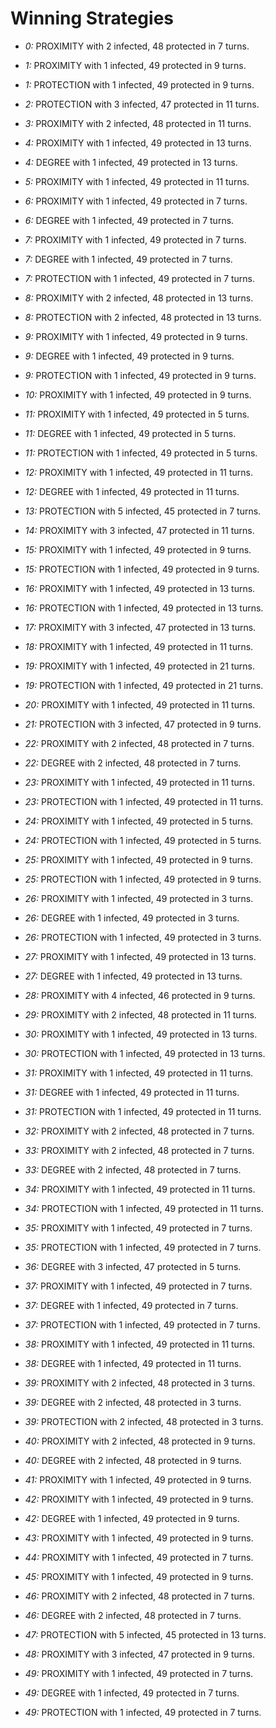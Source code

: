 # Winning Strategies

* _0:_ PROXIMITY with 2 infected, 48 protected in 7 turns.


* _1:_ PROXIMITY with 1 infected, 49 protected in 9 turns.


* _1:_ PROTECTION with 1 infected, 49 protected in 9 turns.


* _2:_ PROTECTION with 3 infected, 47 protected in 11 turns.


* _3:_ PROXIMITY with 2 infected, 48 protected in 11 turns.


* _4:_ PROXIMITY with 1 infected, 49 protected in 13 turns.


* _4:_ DEGREE with 1 infected, 49 protected in 13 turns.


* _5:_ PROXIMITY with 1 infected, 49 protected in 11 turns.


* _6:_ PROXIMITY with 1 infected, 49 protected in 7 turns.


* _6:_ DEGREE with 1 infected, 49 protected in 7 turns.


* _7:_ PROXIMITY with 1 infected, 49 protected in 7 turns.


* _7:_ DEGREE with 1 infected, 49 protected in 7 turns.


* _7:_ PROTECTION with 1 infected, 49 protected in 7 turns.


* _8:_ PROXIMITY with 2 infected, 48 protected in 13 turns.


* _8:_ PROTECTION with 2 infected, 48 protected in 13 turns.


* _9:_ PROXIMITY with 1 infected, 49 protected in 9 turns.


* _9:_ DEGREE with 1 infected, 49 protected in 9 turns.


* _9:_ PROTECTION with 1 infected, 49 protected in 9 turns.


* _10:_ PROXIMITY with 1 infected, 49 protected in 9 turns.


* _11:_ PROXIMITY with 1 infected, 49 protected in 5 turns.


* _11:_ DEGREE with 1 infected, 49 protected in 5 turns.


* _11:_ PROTECTION with 1 infected, 49 protected in 5 turns.


* _12:_ PROXIMITY with 1 infected, 49 protected in 11 turns.


* _12:_ DEGREE with 1 infected, 49 protected in 11 turns.


* _13:_ PROTECTION with 5 infected, 45 protected in 7 turns.


* _14:_ PROXIMITY with 3 infected, 47 protected in 11 turns.


* _15:_ PROXIMITY with 1 infected, 49 protected in 9 turns.


* _15:_ PROTECTION with 1 infected, 49 protected in 9 turns.


* _16:_ PROXIMITY with 1 infected, 49 protected in 13 turns.


* _16:_ PROTECTION with 1 infected, 49 protected in 13 turns.


* _17:_ PROXIMITY with 3 infected, 47 protected in 13 turns.


* _18:_ PROXIMITY with 1 infected, 49 protected in 11 turns.


* _19:_ PROXIMITY with 1 infected, 49 protected in 21 turns.


* _19:_ PROTECTION with 1 infected, 49 protected in 21 turns.


* _20:_ PROXIMITY with 1 infected, 49 protected in 11 turns.


* _21:_ PROTECTION with 3 infected, 47 protected in 9 turns.


* _22:_ PROXIMITY with 2 infected, 48 protected in 7 turns.


* _22:_ DEGREE with 2 infected, 48 protected in 7 turns.


* _23:_ PROXIMITY with 1 infected, 49 protected in 11 turns.


* _23:_ PROTECTION with 1 infected, 49 protected in 11 turns.


* _24:_ PROXIMITY with 1 infected, 49 protected in 5 turns.


* _24:_ PROTECTION with 1 infected, 49 protected in 5 turns.


* _25:_ PROXIMITY with 1 infected, 49 protected in 9 turns.


* _25:_ PROTECTION with 1 infected, 49 protected in 9 turns.


* _26:_ PROXIMITY with 1 infected, 49 protected in 3 turns.


* _26:_ DEGREE with 1 infected, 49 protected in 3 turns.


* _26:_ PROTECTION with 1 infected, 49 protected in 3 turns.


* _27:_ PROXIMITY with 1 infected, 49 protected in 13 turns.


* _27:_ DEGREE with 1 infected, 49 protected in 13 turns.


* _28:_ PROXIMITY with 4 infected, 46 protected in 9 turns.


* _29:_ PROXIMITY with 2 infected, 48 protected in 11 turns.


* _30:_ PROXIMITY with 1 infected, 49 protected in 13 turns.


* _30:_ PROTECTION with 1 infected, 49 protected in 13 turns.


* _31:_ PROXIMITY with 1 infected, 49 protected in 11 turns.


* _31:_ DEGREE with 1 infected, 49 protected in 11 turns.


* _31:_ PROTECTION with 1 infected, 49 protected in 11 turns.


* _32:_ PROXIMITY with 2 infected, 48 protected in 7 turns.


* _33:_ PROXIMITY with 2 infected, 48 protected in 7 turns.


* _33:_ DEGREE with 2 infected, 48 protected in 7 turns.


* _34:_ PROXIMITY with 1 infected, 49 protected in 11 turns.


* _34:_ PROTECTION with 1 infected, 49 protected in 11 turns.


* _35:_ PROXIMITY with 1 infected, 49 protected in 7 turns.


* _35:_ PROTECTION with 1 infected, 49 protected in 7 turns.


* _36:_ DEGREE with 3 infected, 47 protected in 5 turns.


* _37:_ PROXIMITY with 1 infected, 49 protected in 7 turns.


* _37:_ DEGREE with 1 infected, 49 protected in 7 turns.


* _37:_ PROTECTION with 1 infected, 49 protected in 7 turns.


* _38:_ PROXIMITY with 1 infected, 49 protected in 11 turns.


* _38:_ DEGREE with 1 infected, 49 protected in 11 turns.


* _39:_ PROXIMITY with 2 infected, 48 protected in 3 turns.


* _39:_ DEGREE with 2 infected, 48 protected in 3 turns.


* _39:_ PROTECTION with 2 infected, 48 protected in 3 turns.


* _40:_ PROXIMITY with 2 infected, 48 protected in 9 turns.


* _40:_ DEGREE with 2 infected, 48 protected in 9 turns.


* _41:_ PROXIMITY with 1 infected, 49 protected in 9 turns.


* _42:_ PROXIMITY with 1 infected, 49 protected in 9 turns.


* _42:_ DEGREE with 1 infected, 49 protected in 9 turns.


* _43:_ PROXIMITY with 1 infected, 49 protected in 9 turns.


* _44:_ PROXIMITY with 1 infected, 49 protected in 7 turns.


* _45:_ PROXIMITY with 1 infected, 49 protected in 9 turns.


* _46:_ PROXIMITY with 2 infected, 48 protected in 7 turns.


* _46:_ DEGREE with 2 infected, 48 protected in 7 turns.


* _47:_ PROTECTION with 5 infected, 45 protected in 13 turns.


* _48:_ PROXIMITY with 3 infected, 47 protected in 9 turns.


* _49:_ PROXIMITY with 1 infected, 49 protected in 7 turns.


* _49:_ DEGREE with 1 infected, 49 protected in 7 turns.


* _49:_ PROTECTION with 1 infected, 49 protected in 7 turns.


